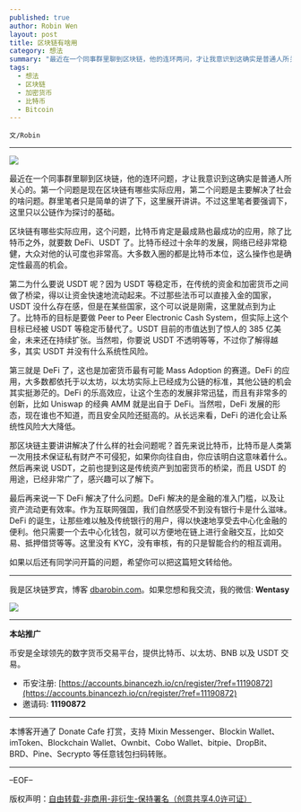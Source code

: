 ```yaml
---
published: true
author: Robin Wen
layout: post
title: 区块链有啥用
category: 想法
summary: "最近在一个同事群里聊到区块链，他的连环两问，才让我意识到这确实是普通人所关心的。第一个问题是现在区块链有哪些实际应用，第二个问题是主要解决了社会的啥问题。群里笔者只是简单的讲了下，这里展开讲讲。不过这里笔者要强调下，这里只以公链作为探讨的基础。如果以后还有同学问开篇的问题，希望你可以把这篇短文转给他。"
tags:
  - 想法
  - 区块链
  - 加密货币
  - 比特币
  - Bitcoin
---
```


`文/Robin`

***

![](https://cdn.dbarobin.com/j8fzuvl.png)

最近在一个同事群里聊到区块链，他的连环问题，才让我意识到这确实是普通人所关心的。第一个问题是现在区块链有哪些实际应用，第二个问题是主要解决了社会的啥问题。群里笔者只是简单的讲了下，这里展开讲讲。不过这里笔者要强调下，这里只以公链作为探讨的基础。

区块链有哪些实际应用，这个问题，比特币肯定是最成熟也最成功的应用，除了比特币之外，就要数 DeFi、USDT 了。比特币经过十余年的发展，网络已经非常稳健，大众对他的认可度也非常高。大多数入圈的都是比特币本位，这么操作也是确定性最高的机会。

第二为什么要说 USDT 呢？因为 USDT 等稳定币，在传统的资金和加密货币之间做了桥梁，得以让资金快速地流动起来。不过那些法币可以直接入金的国家，USDT 没什么存在感，但是在某些国家，这个可以说是刚需，这里就点到为止了。比特币的目标是要做 Peer to Peer Electronic Cash System，但实际上这个目标已经被 USDT 等稳定币替代了。USDT 目前的市值达到了惊人的 385 亿美金，未来还在持续扩张。当然啦，你要说 USDT 不透明等等，不过你了解得越多，其实 USDT 并没有什么系统性风险。

第三就是 DeFi 了，这也是加密货币最有可能 Mass Adoption 的赛道。DeFi 的应用，大多数都依托于以太坊，以太坊实际上已经成为公链的标准，其他公链的机会其实挺渺茫的。DeFi 的乐高效应，让这个生态的发展非常迅猛，而且有非常多的创新，比如 Uniswap 的经典 AMM 就是出自于 DeFi。当然啦，DeFi 发展的形态，现在谁也不知道，而且安全风险还挺高的。从长远来看，DeFi 的进化会让系统性风险大大降低。

那区块链主要讲讲解决了什么样的社会问题呢？首先来说比特币，比特币是人类第一次用技术保证私有财产不可侵犯，如果你向往自由，你应该明白这意味着什么。然后再来说 USDT，之前也提到这是传统资产到加密货币的桥梁，而且 USDT 的用途，已经非常广了，感兴趣可以了解下。

最后再来说一下 DeFi 解决了什么问题。DeFi 解决的是金融的准入门槛，以及让资产流动更有效率。作为互联网强国，我们自然感受不到没有银行卡是什么滋味。DeFi 的诞生，让那些难以触及传统银行的用户，得以快速地享受去中心化金融的便利。他只需要一个去中心化钱包，就可以方便地在链上进行金融交互，比如交易、抵押借贷等等。这里没有 KYC，没有审核，有的只是智能合约的相互调用。

如果以后还有同学问开篇的问题，希望你可以把这篇短文转给他。

***

我是区块链罗宾，博客 [dbarobin.com](https://dbarobin.com/)。如果您想和我交流，我的微信: **Wentasy**

![](https://cdn.dbarobin.com/v4yywe2.png)

***

**本站推广**

币安是全球领先的数字货币交易平台，提供比特币、以太坊、BNB 以及 USDT 交易。

* 币安注册: [https://accounts.binancezh.io/cn/register/?ref=11190872](https://accounts.binancezh.io/cn/register/?ref=11190872)
* 邀请码: **11190872**

***

本博客开通了 Donate Cafe 打赏，支持 Mixin Messenger、Blockin Wallet、imToken、Blockchain Wallet、Ownbit、Cobo Wallet、bitpie、DropBit、BRD、Pine、Secrypto 等任意钱包扫码转账。

<center>
    <div class="--donate-button"
         data-button-id="f8b9df0d-af9a-460d-8258-d3f435445075"
    ></div>
</center>

***

–EOF–

版权声明：[自由转载-非商用-非衍生-保持署名（创意共享4.0许可证）](http://creativecommons.org/licenses/by-nc-nd/4.0/deed.zh)